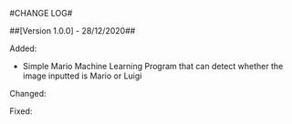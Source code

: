#CHANGE LOG#

##[Version 1.0.0] - 28/12/2020##

Added:
- Simple Mario Machine Learning Program that can detect whether the image inputted is Mario or Luigi

Changed:

Fixed:
